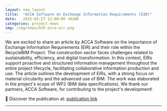 ```yaml
---
layout: new_layout
title:  "ACCA Software on Exchange Information Requirements (EIR)"
date:   2025-03-27 12:00:00 +0100 
categories: project news
img: /img/news/m35-acca-eir.png
---
```


We are excited to share an article by ACCA Software on the importance of Exchange Information Requirements (EIR) and their role within the RecycleBIM Project.
The construction sector faces challenges related to sustainability, efficiency, and digital transformation. In this context, EIRs support proactive and structured information management throughout the entire project lifecycle, facilitating collaborative information production and use.
The article outlines the development of EIRs, with a strong focus on material circularity and the advanced use of BIM. 
The work was elaborated in the project's scope of WP2 (BIM data specifications). We thank our partners, ACCA Software, for contributing to the project's development!

📰 Discover the publication at: <a href = "https://biblus.acca.it/exchange-information-requirement-eir-bim/?utm_campaign=IFC-openBIM&utm_source=facebook,linkedin,twitter&utm_medium=social&utm_content=exchange_information_requ"> publication link </a>

---


